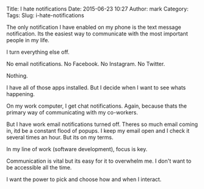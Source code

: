 Title: I hate notifications
Date: 2015-06-23 10:27
Author: mark
Category: 
Tags: 
Slug: i-hate-notifications

The only notification I have enabled on my phone is the text message notification. Its the easiest way to communicate with the most important people in my life.

I turn everything else off.

No email notifications. No Facebook. No Instagram. No Twitter.

Nothing.

I have all of those apps installed. But I decide when I want to see whats happening.

On my work computer, I get chat notifications. Again, because thats the primary way of communicating with my co-workers.

But I have work email notifications turned off. Theres so much email coming in, itd be a constant flood of popups. I keep my email open and I check it several times an hour. But its on my terms.

In my line of work (software development), focus is key.

Communication is vital but its easy for it to overwhelm me. I don't want to be accessible all the time.

I want the power to pick and choose how and when I interact.

